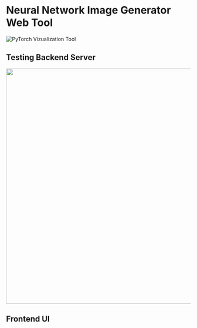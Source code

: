 # Neural Network Image Generator Web Tool
![PyTorch Vizualization Tool](https://github.com/Chockaaa/OSS-Project-PyTorchNeuralNetworkViz/assets/29830837/f8070edb-b1a1-4cc5-b210-ae9edd906ac6)

## Testing Backend Server
<p align="center">
  <img src="https://github.com/Chockaaa/OSS-Project-PyTorchNeuralNetworkViz/assets/29830837/b9861958-252d-4c0a-8126-13c7a5ab7f25" width="640">
</p>


## Frontend UI
